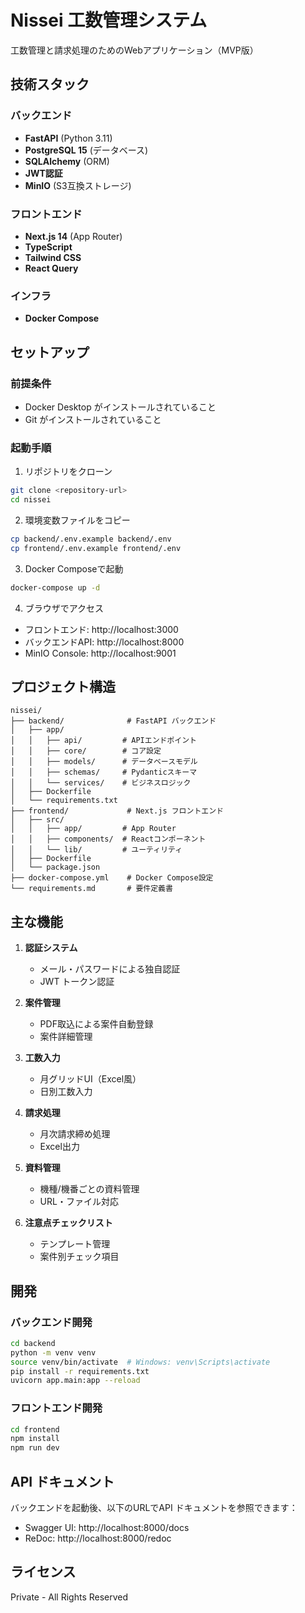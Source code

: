 # Nissei 工数管理システム

工数管理と請求処理のためのWebアプリケーション（MVP版）

## 技術スタック

### バックエンド
- **FastAPI** (Python 3.11)
- **PostgreSQL 15** (データベース)
- **SQLAlchemy** (ORM)
- **JWT認証**
- **MinIO** (S3互換ストレージ)

### フロントエンド
- **Next.js 14** (App Router)
- **TypeScript**
- **Tailwind CSS**
- **React Query**

### インフラ
- **Docker Compose**

## セットアップ

### 前提条件
- Docker Desktop がインストールされていること
- Git がインストールされていること

### 起動手順

1. リポジトリをクローン
```bash
git clone <repository-url>
cd nissei
```

2. 環境変数ファイルをコピー
```bash
cp backend/.env.example backend/.env
cp frontend/.env.example frontend/.env
```

3. Docker Composeで起動
```bash
docker-compose up -d
```

4. ブラウザでアクセス
- フロントエンド: http://localhost:3000
- バックエンドAPI: http://localhost:8000
- MinIO Console: http://localhost:9001

## プロジェクト構造

```
nissei/
├── backend/              # FastAPI バックエンド
│   ├── app/
│   │   ├── api/         # APIエンドポイント
│   │   ├── core/        # コア設定
│   │   ├── models/      # データベースモデル
│   │   ├── schemas/     # Pydanticスキーマ
│   │   └── services/    # ビジネスロジック
│   ├── Dockerfile
│   └── requirements.txt
├── frontend/             # Next.js フロントエンド
│   ├── src/
│   │   ├── app/         # App Router
│   │   ├── components/  # Reactコンポーネント
│   │   └── lib/         # ユーティリティ
│   ├── Dockerfile
│   └── package.json
├── docker-compose.yml    # Docker Compose設定
└── requirements.md       # 要件定義書
```

## 主な機能

1. **認証システム**
   - メール・パスワードによる独自認証
   - JWT トークン認証

2. **案件管理**
   - PDF取込による案件自動登録
   - 案件詳細管理

3. **工数入力**
   - 月グリッドUI（Excel風）
   - 日別工数入力

4. **請求処理**
   - 月次請求締め処理
   - Excel出力

5. **資料管理**
   - 機種/機番ごとの資料管理
   - URL・ファイル対応

6. **注意点チェックリスト**
   - テンプレート管理
   - 案件別チェック項目

## 開発

### バックエンド開発

```bash
cd backend
python -m venv venv
source venv/bin/activate  # Windows: venv\Scripts\activate
pip install -r requirements.txt
uvicorn app.main:app --reload
```

### フロントエンド開発

```bash
cd frontend
npm install
npm run dev
```

## API ドキュメント

バックエンドを起動後、以下のURLでAPI ドキュメントを参照できます：
- Swagger UI: http://localhost:8000/docs
- ReDoc: http://localhost:8000/redoc

## ライセンス

Private - All Rights Reserved